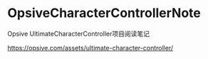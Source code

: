# OpsiveCharacterControllerNote
Opsive UltimateCharacterController项目阅读笔记

https://opsive.com/assets/ultimate-character-controller/
